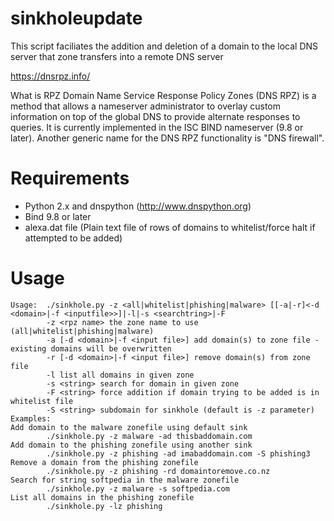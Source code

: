 # sinkholeupdate
This script faciliates the addition and deletion of a domain to the local DNS server that zone transfers into a remote DNS server

https://dnsrpz.info/

What is RPZ
Domain Name Service Response Policy Zones (DNS RPZ) is a method that allows a nameserver administrator to overlay custom information on top of the global DNS to provide alternate responses to queries. It is currently implemented in the ISC BIND nameserver (9.8 or later). Another generic name for the DNS RPZ functionality is "DNS firewall".

# Requirements 
* Python 2.x and dnspython (http://www.dnspython.org)
* Bind 9.8 or later
* alexa.dat file (Plain text file of rows of domains to whitelist/force halt if attempted to be added)

# Usage
```
Usage:  ./sinkhole.py -z <all|whitelist|phishing|malware> [[-a|-r]<-d <domain>|-f <inputfile>>]|-l|-s <searchtring>|-F
        -z <rpz name> the zone name to use (all|whitelist|phishing|malware)
        -a [-d <domain>|-f <input file>] add domain(s) to zone file - existing domains will be overwritten
        -r [-d <domain>|-f <input file>] remove domain(s) from zone file
        -l list all domains in given zone
        -s <string> search for domain in given zone
        -F <string> force addition if domain trying to be added is in whitelist file
        -S <string> subdomain for sinkhole (default is -z parameter)
Examples:
Add domain to the malware zonefile using default sink
        ./sinkhole.py -z malware -ad thisbaddomain.com
Add domain to the phishing zonefile using another sink
        ./sinkhole.py -z phishing -ad imabaddomain.com -S phishing3
Remove a domain from the phishing zonefile
        ./sinkhole.py -z phishing -rd domaintoremove.co.nz
Search for string softpedia in the malware zonefile
        ./sinkhole.py -z malware -s softpedia.com
List all domains in the phishing zonefile
        ./sinkhole.py -lz phishing
```
